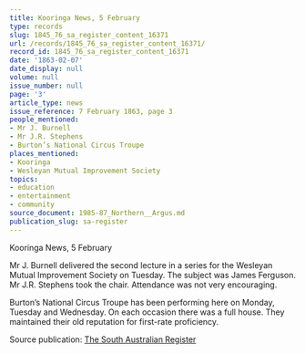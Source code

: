 ```yaml
---
title: Kooringa News, 5 February
type: records
slug: 1845_76_sa_register_content_16371
url: /records/1845_76_sa_register_content_16371/
record_id: 1845_76_sa_register_content_16371
date: '1863-02-07'
date_display: null
volume: null
issue_number: null
page: '3'
article_type: news
issue_reference: 7 February 1863, page 3
people_mentioned:
- Mr J. Burnell
- Mr J.R. Stephens
- Burton’s National Circus Troupe
places_mentioned:
- Kooringa
- Wesleyan Mutual Improvement Society
topics:
- education
- entertainment
- community
source_document: 1985-87_Northern__Argus.md
publication_slug: sa-register
---
```


Kooringa News, 5 February

Mr J. Burnell delivered the second lecture in a series for the Wesleyan Mutual Improvement Society on Tuesday.  The subject was James Ferguson.  Mr J.R. Stephens took the chair.  Attendance was not very encouraging.

Burton’s National Circus Troupe has been performing here on Monday, Tuesday and Wednesday.  On each occasion there was a full house.  They maintained their old reputation for first-rate proficiency.

Source publication: [The South Australian Register](/publications/sa-register/)
